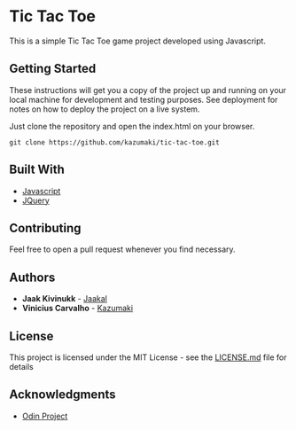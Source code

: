 # Tic Tac Toe
This is a simple Tic Tac Toe game project developed using Javascript.

## Getting Started

These instructions will get you a copy of the project up and running on your local machine for development and testing purposes. See deployment for notes on how to deploy the project on a live system.

Just clone the repository and open the index.html on your browser.

```
git clone https://github.com/kazumaki/tic-tac-toe.git
```

## Built With

* [Javascript](https://developer.mozilla.org/en-US/docs/Web/JavaScript)
* [JQuery](https://www.w3schools.com/jquery/)

## Contributing

Feel free to open a pull request whenever you find necessary.

## Authors

* **Jaak Kivinukk** - [Jaakal](https://github.com/Jaakal)
* **Vinicius Carvalho** - [Kazumaki](https://github.com/Kazumaki)

## License

This project is licensed under the MIT License - see the [LICENSE.md](LICENSE.md) file for details

## Acknowledgments

* [Odin Project](https://www.theodinproject.com/courses/javascript/lessons/tic-tac-toe-javascript)
